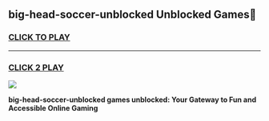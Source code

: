 
## big-head-soccer-unblocked Unblocked Games👋
<h3>
<a href="https://news.freeplayer.one?title=big-head-soccer-unblocked&ref=16F">CLICK TO PLAY</a></h3>
<hr>

<h3>
<a href="https://news.freeplayer.one?title=big-head-soccer-unblocked&ref=16F">CLICK 2 PLAY</a>
  
</h3>

<a href="https://news.freeplayer.one?title=big-head-soccer-unblocked&ref=16F/"><img src="https://clearcache.store/games.png"></a>


**big-head-soccer-unblocked games unblocked: Your Gateway to Fun and Accessible Online Gaming**
